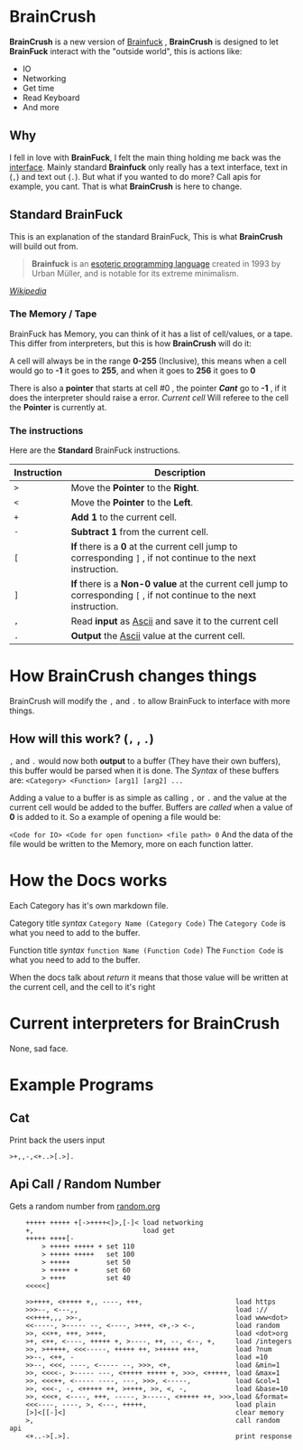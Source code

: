 # BrainCrush

**BrainCrush** is a new version of [Brainfuck](https://www.wikiwand.com/en/Brainfuck) , **BrainCrush** is designed to let **BrainFuck** interact with the "outside world", this is actions like:

* IO
* Networking
* Get time
* Read Keyboard
* And more

## Why

I fell in love with **BrainFuck**, I felt the main thing holding me back was the <u>interface</u>. Mainly standard **Brainfuck** only really has a text interface, text in (`,`) and text out (`.`). But what if you wanted to do more? Call apis for example, you cant. That is what **BrainCrush** is here to change. 

## Standard BrainFuck

This is an explanation of the standard BrainFuck, This is what **BrainCrush** will build out from. 

> **Brainfuck** is an [esoteric programming language](https://www.wikiwand.com/en/Esoteric_programming_language) created in 1993 by Urban Müller, and is notable for its extreme minimalism.

[_Wikipedia_](https://www.wikiwand.com/en/Brainfuck)

### The Memory / Tape

BrainFuck has Memory, you can think of it has a list of cell/values, or a tape. This differ from interpreters, but this is how **BrainCrush** will do it:

A cell will always be in the range **0-255** (Inclusive), this means when a cell would go to **-1** it goes to **255**, and when it goes to **256** it goes to **0**

There is also a **pointer** that starts at cell #0 , the pointer **_Cant_** go to **-1** , if it does the interpreter should raise a error. _Current cell_ Will referee to the cell the **Pointer** is currently at.

### The instructions

Here are the **Standard** BrainFuck instructions. 

| Instruction | Description                                                  |
| ----------- | ------------------------------------------------------------ |
| `>`         | Move the **Pointer** to the **Right**.                       |
| `<`         | Move the **Pointer** to the **Left**.                        |
| `+`         | **Add 1** to the current cell.                               |
| `-`         | **Subtract 1** from the current cell.                        |
| `[`         | **If**  there is a **0** at the current cell jump to corresponding  `]` , if not continue to the next instruction. |
| `]`         | **If**  there is a **Non-0 value** at the current cell jump to corresponding  `[` , if not continue to the next instruction. |
| `,`         | Read **input** as [Ascii](https://www.wikiwand.com/no/ASCII) and save it to the current cell |
| `.`         | **Output** the [Ascii](https://www.wikiwand.com/no/ASCII) value at the current cell. |

# How BrainCrush changes things 

BrainCrush will modify the `,` and `.` to allow BrainFuck to interface with more things. 

## How will this work? (`,` , `.`)

`,` and `.` would now both **output** to a buffer (They have their own buffers), this buffer would be parsed when it is done.  The _Syntax_ of these buffers are: `<Category> <Function> [arg1] [arg2] ... `

Adding a value to a buffer is as simple as calling `,` or `.` and the value at the current cell would be added to the buffer.  Buffers are _called_ when a value of **0** is added to it. So a example of opening a file would be:

 `<Code for IO> <Code for open function> <file path> 0` And the data of the file would be written to the Memory, more on each function latter.

# How the Docs works

Each Category has it's own markdown file.

Category title _syntax_ `Category Name (Category Code)` The `Category Code` is what you need to add to the buffer.

Function title _syntax_ `function Name (Function Code)` The `Function Code` is what you need to add to the buffer.

When the docs talk about _return_ it means that those value will be written at the current cell, and the cell to it's right

# Current interpreters for BrainCrush
None, sad face.

# Example Programs

## Cat

Print back the users input

```BrainFuck
>+,,-,<+..>[.>].
```

## Api Call / Random Number

Gets a random number from [random.org](https://www.random.org/integers/?num=10&min=1&max=6&col=1&base=10&format=plain)

```BrainFuck
    +++++ +++++ +[->++++<]>,[-]< load networking
    +,                           load get
    +++++ ++++[-
        > +++++ +++++ + set 110
        > +++++ +++++   set 100
        > +++++         set 50
        > +++++ +       set 60
        > ++++          set 40
    <<<<<]
    
    >>++++, <+++++ +,, ----, +++,                       load https
    >>>--, <---,,                                       load ://
    <<++++,,, >>-,                                      load www<dot>
    <<-----, >----- --, <----, >+++, <+,-> <-,          load random
    >>, <<++, +++, >+++,                                load <dot>org
    >+, <++, <----, +++++ +, >----, ++, --, <--, +,     load /integers
    >>, >+++++, <<<-----, +++++ ++, >+++++ +++,         load ?num
    >>--, <++, -                                        load =10
    >>--, <<<, ----, <----- --, >>>, <+,                load &min=1
    >>, <<<<-, >----- ---, <+++++ +++++ +, >>>, <+++++, load &max=1
    >>, <<<++, <----- ----, ---, >>>, <-----,           load &col=1
    >>, <<<-, -, <+++++ ++, >++++, >>, <, -,            load &base=10
    >>, <<<+, <----, +++, -----, >-----, <+++++ ++, >>>,load &format=
    <<<----, ----, >, <---, +++++,                      load plain
    [>]<[[-]<]                                          clear memory
    >,                                                  call random api
    <+..->[.>].                                         print response
```

